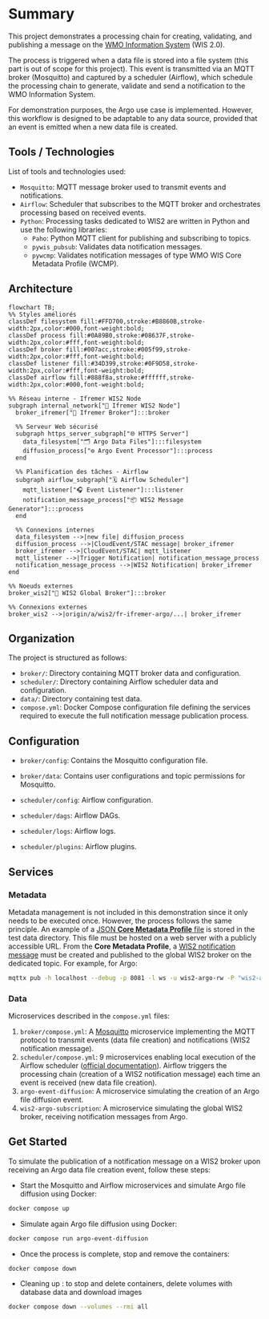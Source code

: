# Summary

This project demonstrates a processing chain for creating, validating, and publishing a message on the [WMO Information System](https://community.wmo.int/en/activity-areas/wis/wis2-implementation) (WIS 2.0).

The process is triggered when a data file is stored into a file system (this part is out of scope for this project). This event is transmitted via an MQTT broker (Mosquitto) and captured by a scheduler (Airflow), which schedule the processing chain to generate, validate and send a notification to the WMO Information System.

For demonstration purposes, the Argo use case is implemented. However, this workflow is designed to be adaptable to any data source, provided that an event is emitted when a new data file is created.

## Tools / Technologies

List of tools and technologies used:

- `Mosquitto`: MQTT message broker used to transmit events and notifications.
- `Airflow`: Scheduler that subscribes to the MQTT broker and orchestrates processing based on received events.
- `Python`: Processing tasks dedicated to WIS2 are written in Python and use the following libraries:
  - `Paho`: Python MQTT client for publishing and subscribing to topics.
  - `pywis_pubsub`: Validates data notification messages.
  - `pywcmp`: Validates notification messages of type WMO WIS Core Metadata Profile (WCMP).

## Architecture

```{mermaid}
flowchart TB;
%% Styles améliorés
classDef filesystem fill:#FFD700,stroke:#B8860B,stroke-width:2px,color:#000,font-weight:bold;
classDef process fill:#0A89B0,stroke:#08637F,stroke-width:2px,color:#fff,font-weight:bold;
classDef broker fill:#007acc,stroke:#005f99,stroke-width:2px,color:#fff,font-weight:bold;
classDef listener fill:#34D399,stroke:#0F9D58,stroke-width:2px,color:#fff,font-weight:bold;
classDef airflow fill:#888f8a,stroke:#ffffff,stroke-width:2px,color:#000,font-weight:bold;

%% Réseau interne - Ifremer WIS2 Node
subgraph internal_network["🔗 Ifremer WIS2 Node"]
  broker_ifremer["📨 Ifremer Broker"]:::broker

  %% Serveur Web sécurisé
  subgraph https_server_subgraph["🌐 HTTPS Server"]
    data_filesystem["🗂️ Argo Data Files"]:::filesystem
    diffusion_process["⚙️ Argo Event Processor"]:::process
  end

  %% Planification des tâches - Airflow
  subgraph airflow_subgraph["🗓️ Airflow Scheduler"]
    mqtt_listener["🎧 Event Listener"]:::listener
    notification_message_process["📦 WIS2 Message Generator"]:::process
  end

  %% Connexions internes
  data_filesystem -->|new file| diffusion_process
  diffusion_process -->|CloudEvent/STAC message| broker_ifremer
  broker_ifremer -->|CloudEvent/STAC| mqtt_listener
  mqtt_listener -->|Trigger Notification| notification_message_process
  notification_message_process -->|WIS2 Notification| broker_ifremer
end

%% Noeuds externes
broker_wis2["📨 WIS2 Global Broker"]:::broker

%% Connexions externes
broker_wis2 -->|origin/a/wis2/fr-ifremer-argo/...| broker_ifremer

```

## Organization

The project is structured as follows:

- `broker/`: Directory containing MQTT broker data and configuration.
- `scheduler/`: Directory containing Airflow scheduler data and configuration.
- `data/`: Directory containing test data.
- `compose.yml`: Docker Compose configuration file defining the services required to execute the full notification message publication process.

## Configuration

- `broker/config`: Contains the Mosquitto configuration file.
- `broker/data`: Contains user configurations and topic permissions for Mosquitto.

- `scheduler/config`: Airflow configuration.
- `scheduler/dags`: Airflow DAGs.
- `scheduler/logs`: Airflow logs.
- `scheduler/plugins`: Airflow plugins.

## Services

### Metadata

Metadata management is not included in this demonstration since it only needs to be executed once. However, the process follows the same principle. An example of a [JSON **Core Metadata Profile** file](/data/core-metadata/fr-ifremer-argo-core-metadata.json) is stored in the test data directory. This file must be hosted on a web server with a publicly accessible URL. From the **Core Metadata Profile**, a [WIS2 notification message](/data/notification-message/core-metadata-msg-notification.json) must be created and published to the global WIS2 broker on the dedicated topic. For example, for Argo:

```bash
mqttx pub -h localhost --debug -p 8081 -l ws -u wis2-argo-rw -P "wis2-argo-rw" --path / -t origin/a/wis2/fr-ifremer-argo/metadata -m "$(cat ./data/notification-message/core-metadata-msg-notification.json)"
```

### Data

Microservices described in the `compose.yml` files:

1. `broker/compose.yml`: A [Mosquitto](https://devops.ifremer.fr/development/tools/message/mosquitto) microservice implementing the MQTT protocol to transmit events (data file creation) and notifications (WIS2 notification message).
2. `scheduler/compose.yml`: 9 microservices enabling local execution of the Airflow scheduler ([official documentation](https://airflow.apache.org/docs/apache-airflow/stable/howto/docker-compose/index.html)). Airflow triggers the processing chain (creation of a WIS2 notification message) each time an event is received (new data file creation).
3. `argo-event-diffusion`: A microservice simulating the creation of an Argo file diffusion event.
4. `wis2-argo-subscription`: A microservice simulating the global WIS2 broker, receiving notification messages from Argo.

## Get Started

To simulate the publication of a notification message on a WIS2 broker upon receiving an Argo data file creation event, follow these steps:

- Start the Mosquitto and Airflow microservices and simulate Argo file diffusion using Docker:

```bash
docker compose up
```

- Simulate again Argo file diffusion using Docker:

```bash
docker compose run argo-event-diffusion
```

- Once the process is complete, stop and remove the containers:

```bash
docker compose down
```

- Cleaning up : to stop and delete containers, delete volumes with database data and download images

```bash
docker compose down --volumes --rmi all
```

